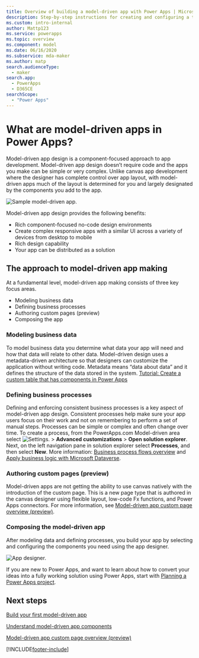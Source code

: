 ```yaml
---
title: Overview of building a model-driven app with Power Apps | Microsoft Docs
description: Step-by-step instructions for creating and configuring a table to use with a Power Apps model-driven app.
ms.custom: intro-internal
author: Mattp123
ms.service: powerapps
ms.topic: overview
ms.component: model
ms.date: 06/16/2020
ms.subservice: mda-maker
ms.author: matp
search.audienceType: 
  - maker
search.app: 
  - PowerApps
  - D365CE
searchScope:
  - "Power Apps"
---
```

# What are model-driven apps in Power Apps?

Model-driven app design is a component-focused approach to app development. Model-driven app design doesn’t require code and the apps you make can be simple or very complex.  Unlike canvas app development where the designer has complete control over app layout, with model-driven apps much of the layout is determined for you and largely designated by the components you add to the app.

![Sample model-driven app.](media/model-driven-app-overview/model-app-sample.png)

Model-driven app design provides the following benefits:
- Rich component-focused no-code design environments 
- Create complex responsive apps with a similar UI across a variety of devices from desktop to mobile
- Rich design capability 
- Your app can be distributed as a solution
 
## The approach to model-driven app making

At a fundamental level, model-driven app making consists of three key focus areas.

- Modeling business data 
- Defining business processes 
- Authoring custom pages (preview)
- Composing the app

### Modeling business data

To model business data you determine what data your app will need and how that data will relate to other data. Model-driven design uses a metadata-driven architecture so that designers can customize the application without writing code. Metadata means “data about data” and it defines the structure of the data stored in the system. [Tutorial: Create a custom table that has components in Power Apps](../data-platform/create-custom-entity.md)

### Defining business processes

Defining and enforcing consistent business processes is a key aspect of model-driven app design. Consistent processes help make sure your app users focus on their work and not on remembering to perform a set of manual steps. Processes can be simple or complex and often change over time. To create a process, from the PowerApps.com Model-driven area select ![Settings.](media/powerapps-gear.png) > **Advanced customizations** > **Open solution explorer**. Next, on the left navigation pane in solution explorer select **Processes**, and then select **New**. More information: [Business process flows overview](/flow/business-process-flows-overview) and [Apply business logic with Microsoft Dataverse](../data-platform/processes.md).

### Authoring custom pages (preview)
Model-driven apps are not getting the ability to use canvas natively with the introduction of the custom page.  This is a new page type that is authored in the canvas designer using flexible layout, low-code Fx functions, and Power Apps connectors.  For more information, see [Model-driven app custom page overview (preview)](model-app-page-overview.md). 

### Composing the model-driven app

After modeling data and defining processes, you build your app by selecting and configuring the components you need using the app designer.

![App designer.](media/model-driven-app-overview/app-designer.png)

If you are new to Power Apps, and want to learn about how to convert your ideas into a fully working solution using Power Apps, start with [Planning a Power Apps project](../../guidance/planning/introduction.md).

## Next steps

[Build your first model-driven app](build-first-model-driven-app.md)

[Understand model-driven app components](model-driven-app-components.md)

[Model-driven app custom page overview (preview)](model-app-page-overview.md)


[!INCLUDE[footer-include](../../includes/footer-banner.md)]
